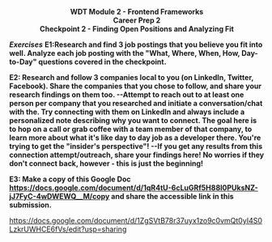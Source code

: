 <p style="text-align: center; font-weight:bold">WDT Module 2 - Frontend Frameworks<br>Career Prep 2<br>Checkpoint 2 - Finding Open Positions and Analyzing Fit</p>

***Exercises***
**E1:Research and find 3 job postings that you believe you fit into well. Analyze each job posting with the "What, Where, When, How, Day-to-Day" questions covered in the checkpoint.**

**E2: Research and follow 3 companies local to you (on LinkedIn, Twitter, Facebook). Share the companies that you chose to follow, and share your research findings on them too.
	--Attempt to reach out to at least one person per company that you researched and initiate a conversation/chat with the. Try connecting with them on LinkedIn and always include a personalized note describing why you want to connect. The goal here is to hop on a call or grab coffee with a team member of that company, to learn more about what it's like day to day job as a developer there. You're trying to get the "insider's perspective"!
	--If you get any results from this connection attempt/outreach, share your findings here! No worries if they don't connect back, however - this is just the beginning!**

**E3: Make a copy of this Google Doc https://docs.google.com/document/d/1qR4tU-6cLuGRf5H88l0PUksNZ-jJ7FyC-4wDWEWQ__M/copy and share the accessible link in this submission.**

https://docs.google.com/document/d/1ZgSVtB78r37uyx1zo9c0vmQt0yI4S0LzkrUWHCE6fVs/edit?usp=sharing
